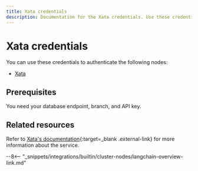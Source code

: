 ```yaml
---
title: Xata credentials
description: Documentation for the Xata credentials. Use these credentials to authenticate Xata in n8n, a workflow automation platform.
---
```


# Xata credentials

You can use these credentials to authenticate the following nodes:

* [Xata](/integrations/builtin/cluster-nodes/sub-nodes/n8n-nodes-langchain.memoryxata/)

## Prerequisites

You need your database endpoint, branch, and API key.

## Related resources

Refer to [Xata's documentation](https://xata.io/docs/rest-api/authentication){:target=_blank .external-link} for more information about the service.

--8<-- "_snippets/integrations/builtin/cluster-nodes/langchain-overview-link.md"
